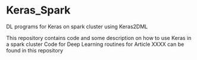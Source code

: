 # Keras_Spark
DL programs for Keras on spark cluster using Keras2DML

This repository contains code and some description on how to use Keras in a spark cluster
Code for Deep Learning routines for Article XXXX can be found in this repository
